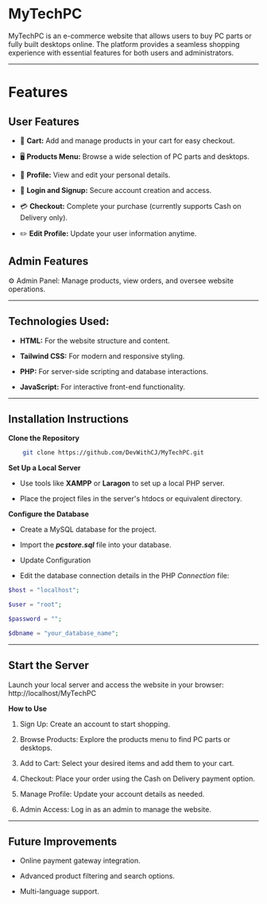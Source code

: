 # **MyTechPC**

MyTechPC is an e-commerce website that allows users to buy PC parts or fully built desktops online. The platform provides a seamless shopping experience with essential features for both users and administrators.

---

# Features

## **User Features**

* 🛒 **Cart:** Add and manage products in your cart for easy checkout.

* 🖥️ **Products Menu:** Browse a wide selection of PC parts and desktops.

* 👤 **Profile:** View and edit your personal details.

* 🔐 **Login and Signup:** Secure account creation and access.

* 💳 **Checkout:** Complete your purchase (currently supports Cash on Delivery only).

* ✏️ **Edit Profile:** Update your user information anytime.

## **Admin Features**

⚙️ Admin Panel: Manage products, view orders, and oversee website operations.

---

## Technologies Used:

* **HTML:** For the website structure and content.

* **Tailwind CSS:** For modern and responsive styling.

* **PHP:** For server-side scripting and database interactions.

* **JavaScript:** For interactive front-end functionality.


---

## Installation Instructions

**Clone the Repository**

```bash
    git clone https://github.com/DevWithCJ/MyTechPC.git
```

**Set Up a Local Server**

- Use tools like **XAMPP** or **Laragon** to set up a local PHP server.

- Place the project files in the server's htdocs or equivalent directory.

**Configure the Database**

- Create a MySQL database for the project.

- Import the _**pcstore.sql**_ file into your database.

- Update Configuration

- Edit the database connection details in the PHP _Connection_ file:

```php
$host = "localhost";

$user = "root";

$password = "";

$dbname = "your_database_name";
```
---

## Start the Server

Launch your local server and access the website in your browser:
http://localhost/MyTechPC

**How to Use**

1. Sign Up: Create an account to start shopping.

2. Browse Products: Explore the products menu to find PC parts or desktops.

3. Add to Cart: Select your desired items and add them to your cart.

4. Checkout: Place your order using the Cash on Delivery payment option.

5. Manage Profile: Update your account details as needed.

6. Admin Access: Log in as an admin to manage the website.


---

## Future Improvements

* Online payment gateway integration.

* Advanced product filtering and search options.

* Multi-language support.

